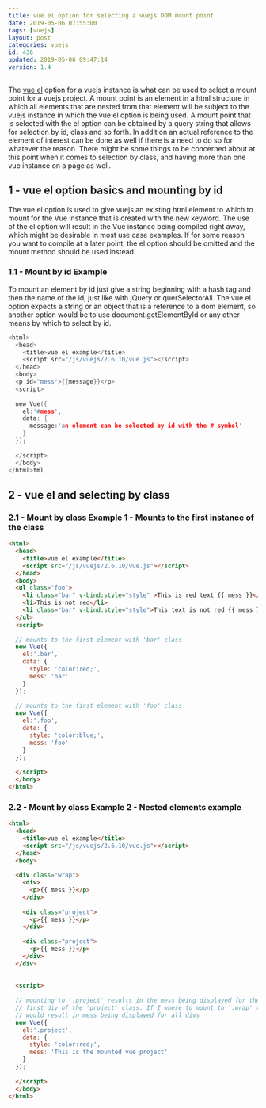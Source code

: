 ```yaml
---
title: vue el option for selecting a vuejs DOM mount point
date: 2019-05-06 07:55:00
tags: [vuejs]
layout: post
categories: vuejs
id: 436
updated: 2019-05-06 09:47:14
version: 1.4
---
```


The [vue el](https://vuejs.org/v2/api/#el) option for a vuejs instance is what can be used to select a mount point for a vuejs project. A mount point is an element in a html structure in which all elements that are nested from that element will be subject to the vuejs instance in which the vue el option is being used. A mount point that is selected with the el option can be obtained by a query string that allows for selection by id, class and so forth. In addition an actual reference to the element of interest can be done as well if there is a need to do so for whatever the reason. There might be some things to be concerned about at this point when it comes to selection by class, and having more than one vue instance on a page as well.

<!-- more -->

## 1 - vue el option basics and mounting by id

The vue el option is used to give vuejs an existing html element to which to mount for the Vue instance that is created with the new keyword. The use of the el option will result in the Vue instance being compiled right away, which might be desirable in most use case examples. If for some reason you want to compile at a later point, the el option should be omitted and the mount method should be used instead.

### 1.1 - Mount by id Example

To mount an element by id just give a string beginning with a hash tag and then the name of the id, just like with jQuery or querSelectorAll. The vue el option expects a string or an object that is a reference to a dom element, so another option would be to use document.getElementById or any other means by which to select by id.

```h
<html>
  <head>
    <title>vue el example</title>
    <script src="/js/vuejs/2.6.10/vue.js"></script>
  </head>
  <body>
  <p id="mess">{{message}}</p>
  <script>
  
  new Vue({
    el:'#mess',
    data: {
      message:'an element can be selected by id with the # symbol'
    }
  });
  
  </script>
  </body>
</html>tml
```

## 2 - vue el and selecting by class

### 2.1 - Mount by class Example 1 - Mounts to the first instance of the class

```html
<html>
  <head>
    <title>vue el example</title>
    <script src="/js/vuejs/2.6.10/vue.js"></script>
  </head>
  <body>
  <ul class="foo">
    <li class="bar" v-bind:style="style" >This is red text {{ mess }}</li>
    <li>This is not red</li>
    <li class="bar" v-bind:style="style">This text is not red {{ mess }}</li>
  </ul>
  <script>
  
  // mounts to the first element with 'bar' class
  new Vue({
    el:'.bar',
    data: {
      style: 'color:red;',
      mess: 'bar'
    }
  });
  
  // mounts to the first element with 'foo' class
  new Vue({
    el:'.foo',
    data: {
      style: 'color:blue;',
      mess: 'foo'
    }
  });
  
  </script>
  </body>
</html>
```

### 2.2 - Mount by class Example 2 - Nested elements example

```html
<html>
  <head>
    <title>vue el example</title>
    <script src="/js/vuejs/2.6.10/vue.js"></script>
  </head>
  <body>
  
  <div class="wrap">
    <div>
      <p>{{ mess }}</p>
    </div>
  
    <div class="project">
      <p>{{ mess }}</p>
    </div>
  
    <div class="project">
      <p>{{ mess }}</p>
    </div>
  </div>
  
  
  <script>
  
  // mounting to '.project' results in the mess being displayed for the
  // first div of the 'project' class. If I where to mount to '.wrap' that
  // would result in mess being displayed for all divs
  new Vue({
    el:'.project',
    data: {
      style: 'color:red;',
      mess: 'This is the mounted vue project'
    }
  });
  
  </script>
  </body>
</html>
```